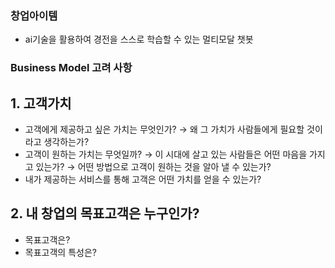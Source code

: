 ### 창업아이템
 * ai기술을 활용하여 경전을 스스로 학습할 수 있는 멀티모달 챗봇

### Business Model 고려 사항 
## 1. 고객가치
 * 고객에게 제공하고 싶은 가치는 무엇인가?
   → 왜 그 가치가 사람들에게 필요할 것이라고 생각하는가?   
 * 고객이 원하는 가치는 무엇일까?
   → 이 시대에 살고 있는 사람들은 어떤 마음을 가지고 있는가?
   → 어떤 방법으로 고객이 원하는 것을 알아 낼 수 있는가?
 * 내가 제공하는 서비스를 통해 고객은 어떤 가치를 얻을 수 있는가?

## 2. 내 창업의 목표고객은 누구인가?
 * 목표고객은?
 * 목표고객의 특성은?

